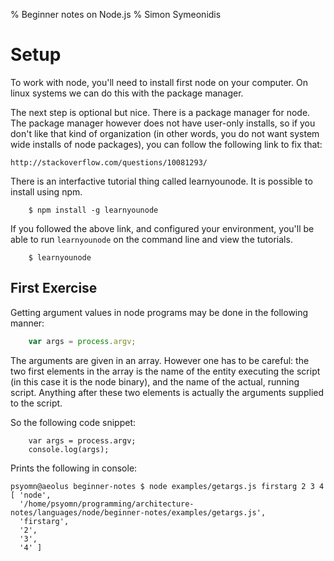 % Beginner notes on Node.js
% Simon Symeonidis

# Setup


To work with node, you'll need to install first node on your computer. On linux
systems we can do this with the package manager.

The next step is optional but nice. There is a package manager for node. The
package manager however does not have user-only installs, so if you don't like
that kind of organization (in other words, you do not want system wide installs
of node packages), you can follow the following link to fix that:

    http://stackoverflow.com/questions/10081293/

There is an interfactive tutorial thing called learnyounode. It is possible
to install using npm.

~~~~nocode
    $ npm install -g learnyounode
~~~~

If you followed the above link, and configured your environment, you'll
be able to run `learnyounode` on the command line and view the
tutorials.

~~~~~nocode
    $ learnyounode
~~~~~

## First Exercise

Getting argument values in node programs may be done in the following manner:

~~~~javascript
    var args = process.argv;
~~~~

The arguments are given in an array. However one has to be careful: the two
first elements in the array is the name of the entity executing the script (in
this case it is the node binary), and the name of the actual, running script.
Anything after these two elements is actually the arguments supplied to the
script.

So the following code snippet:

~~~~nocode
    var args = process.argv;
    console.log(args);
~~~~

Prints the following in console:

~~~~nocode
psyomn@aeolus beginner-notes $ node examples/getargs.js firstarg 2 3 4
[ 'node',
  '/home/psyomn/programming/architecture-notes/languages/node/beginner-notes/examples/getargs.js',
  'firstarg',
  '2',
  '3',
  '4' ]
~~~~


